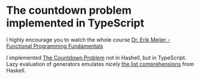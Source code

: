 # The countdown problem implemented in TypeScript


I highly encourage you to watch the whole course [Dr. Erik Meijer - Functional Programming Fundamentals](https://channel9.msdn.com/Series/C9-Lectures-Erik-Meijer-Functional-Programming-Fundamentals)

I implemented [The Countdown Problem](https://channel9.msdn.com/Series/C9-Lectures-Erik-Meijer-Functional-Programming-Fundamentals/C9-Lectures-Dr-Graham-Hutton-Functional-Programming-Fundamentals-Chapter-11-of-13) not in Hashell, but in TypeScript. Lazy evaluation of generators emulates nicely
[the list comprehensions](https://wiki.haskell.org/List_comprehension)
 from Haskell.
